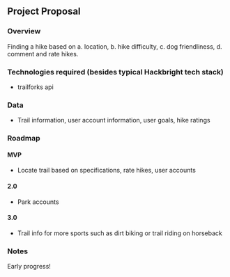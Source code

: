 ## Project Proposal

### Overview

Finding a hike based on a. location, b. hike difficulty, c. dog friendliness, d. comment and rate hikes.

### Technologies required (besides typical Hackbright tech stack)

- trailforks api

### Data

- Trail information, user account information, user goals, hike ratings

### Roadmap

#### MVP

- Locate trail based on specifications, rate hikes, user accounts

#### 2.0

- Park accounts

#### 3.0

- Trail info for more sports such as dirt biking or trail riding on horseback

### Notes

Early progress!
